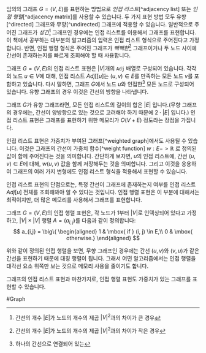 임의의 그래프 $G = (V, E)$를 표현하는 방법으로 *인접 리스트*[^adjacency list] 또는 *인접 행렬*[^adjacency matrix]를 사용할 수 있습니다. 두 가지 표현 방법 모두 유향[^directed] 그래프와 무향[^undirected] 그래프에 적용할 수 있습니다. 일반적으로 주어진 그래프가 *성긴*[^sparse] 그래프인 경우에는 인접 리스트를 이용해서 그래프를 표현합니다. 이 책에서 공부하는 대부분의 알고리즘의 입력은 인접 리스트 형식으로 주어진다고 가정합니다. 반면, 인접 행렬 형식은 주어진 그래프가 *빽빽한*[^dense] 그래프이거나 두 노드 사이에 간선이 존재하는지를 빠르게 조회해야 할 때 사용합니다.

그래프 $G = (V, E)$의 인접 리스트 표현은 $|V|$개의 `Adj` 배열로 구성되어 있습니다. 각각의 노드 $u \in V$에 대해, 인접 리스트 $Adj[[u]$는 $(u, v) \in E$를 만족하는 모든 노드 $v$를 포함하고 있습니다. 다시 말하면, 그래프 $G$에서 노드 $u$와 인접한[^1] 모든 노드로 구성되어 있습니다. 유향 그래프의 경우 이것은 간선의 방향을 나타냅니다.

그래프 $G$가 유향 그래프라면, 모든 인접 리스트의 길이의 합은 $|E|$ 입니다.(무향 그래프의 경우에는, 간선이 양방향으로 있는 것으로 고려해야 하기 때문에 $2\cdot |E|$ 입니다.) 인접 리스트 표현은 그래프를 표현하기 위한 메모리가 $O(V + E)$ 정도라는 장점을 가집니다.

인접 리스트 표현은 가중치가 부여된 그래프[^weighted graph]에서도 사용될 수 있습니다. 이것은 그래프의 간선이 가중치 함수[^weight function] $w : E -> \mathbb{R}$ 로 정의된 값이 함께 주어진다는 것을 의미합니다. 간단하게 보자면, $u$의 인접 리스트에, 간선 $(u, v) \in E$에 대해, $w(u, v)$ 값을 함께 저장해두는 것을 의미합니다. 그리고 이것을 응용하여 그래프의 여러 가지 변형에도 인접 리스트 형식을 적용해서 표현할 수 있습니다.

인접 리스트 표현의 단점으로는, 특정 간선이 그래프에 존재하는지 여부를 인접 리스트 $Adj[u]$ 전체를 조회해봐야 알 수 있다는 것입니다. 인접 행렬 표현은 이 부분에 대해서는 최적이지만, 더 많은 메모리를 사용해서 그래프를 표현합니다. 

그래프 $G = (V, E)$의 인접 행렬 표현은, 각 노드가 $1$부터 $|V|$로 인덱싱되어 있다고 가정하고, $|V|\times |V|$ 행렬 $A = (a_{i,j})$를 다음과 같이 정의합니다:
$$
a_{i,j} = \big\{ \begin{aligned}
1 & \mbox{ if } (i, j) \in E,\\
0 & \mbox{ otherwise.}
\end{aligned}
$$

위와 같이 정의된 인접 행렬을 보면, 무향 그래프인 경우에는 간선 $(u, v)$와 $(v, u)$가 같은 간선을 표현하기 때문에 대칭 행렬이 됩니다. 그래서 어떤 알고리즘에서는 인접 행렬을 대각선 요소 위쪽만 보는 것으로 메모리 사용을 줄이기도 합니다.

그래프의 인접 리스트 표현과 마찬가지로, 인접 행렬 표현도 가중치가 있는 그래프를 표현할 수 있습니다. 

#Graph

[^sparse]: 간선의 개수 $|E|$가 노드의 개수의 제곱 $|V|^2$과의 차이가 큰 경우
[^dense]: 간선의 개수 $|E|$가 노드의 개수의 제곱 $|V|^2$과의 차이가 작은 경우
[^1]: 하나의 간선으로 연결되어 있는